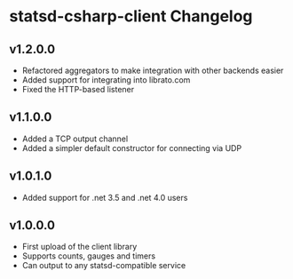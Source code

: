 # statsd-csharp-client Changelog

## v1.2.0.0
* Refactored aggregators to make integration with other backends easier
* Added support for integrating into librato.com
* Fixed the HTTP-based listener

## v1.1.0.0
* Added a TCP output channel
* Added a simpler default constructor for connecting via UDP

## v1.0.1.0
* Added support for .net 3.5 and .net 4.0 users

## v1.0.0.0
* First upload of the client library
* Supports counts, gauges and timers
* Can output to any statsd-compatible service